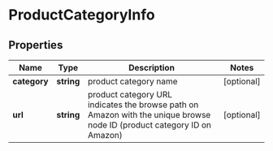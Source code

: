 # ProductCategoryInfo

## Properties

| Name | Type | Description | Notes |
|------------ | ------------- | ------------- | -------------|
**category** | **string** | product category name |[optional]|
**url** | **string** | product category URL<br>indicates the browse path on Amazon with the unique browse node ID (product category ID on Amazon) |[optional]|